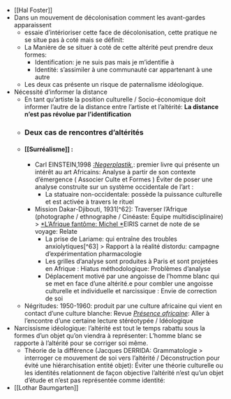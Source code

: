 - [[Hal Foster]]
- Dans un mouvement de décolonisation comment les avant-gardes apparaissent
	- essaie d’intérioriser cette face de décolonisation, cette pratique ne se situe pas à coté mais se définit:
	- La Manière de se situer à coté de cette altérité peut prendre deux formes:
		- Identification: je ne suis pas mais je m’identifie à
		- Identité: s’assimiler à une communauté car appartenant à une autre
	- Les deux cas présente un risque de paternalisme idéologique.
- Nécessité d’informer la distance
	- En tant qu’artiste la position culturelle / Socio-économique doit informer l’autre de la distance entre l’artiste et l’altérité: **La distance n’est pas révolue par l’identification**
	- ### Deux cas de rencontres d’altérités
	- #### [[Surréalisme]] :
		- Carl EINSTEIN,1998 [*:Negerplastik*](https://journals.openedition.org/critiquedart/2421),: premier livre qui présente un intérêt au art Africains: Analyse à partir de son contexte d’émergence ( Associer Culte et Formes ) Éviter de poser une analyse construite sur un système occidentale de l’art :
			- La statuaire non-occidentale: possède la puissance culturelle et est activée à travers le rituel
		- Mission Dakar-Djibouti, 1931[^62]: Traverser l’Afrique (photographe / ethnographe / Cinéaste: Équipe multidisciplinaire) > [*L’Afrique fantôme: Michel *](https://www.babelio.com/livres/Leiris-LAfrique-fantome/25001)EIRIS carnet de note de se voyage: Relate
			- La prise de Lariame: qui entraîne des troubles anxiolytiques[^63] > Rapport à la réalité distordu: campagne d’expérimentation pharmacologie
			- Les grilles d’analyse sont produites à Paris et sont projetées en Afrique : Hiatus méthodologique: Problèmes d’analyse
			- Déplacement motivé par une angoisse de l’homme blanc qui se met en face d’une altérité.e pour combler une angoisse culturelle et individuelle et narcissique : Envie de correction de soi
	- Négritudes: 1950-1960: produit par une culture africaine qui vient en contact d’une culture blanche: Revue [*Présence africaine*](https://www.cairn.info/vign_rev/PRESA/PRESA_202.jpg): Aller à l’encontre d’une certaine lecture stéréotypée / Idéologique
- Narcissisme idéologique: l’altérité est tout le temps rabattu sous la formes d’un objet qu’on viendra à représenter: L’homme blanc se rapporte à l’altérité pour se corriger soi même.
	- Théorie de la différence (Jacques DERRIDA: Grammatologie > interroger ce mouvement de soi vers l’altérité / Déconstruction pour évité une hiérarchisation entité objet): Éviter une théorie culturelle ou les identités relationnent de façon objective l’altérité n’est qu’un objet d’étude et n’est pas représentée comme identité:
- [[Lothar Baumgarten]]